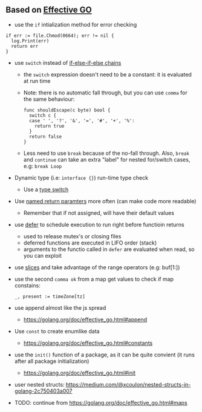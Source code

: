 ## Based on [Effective GO](https://golang.org/doc/effective_go.html)

- use the `if` intialization method for error checking

```
if err := file.Chmod(0664); err != nil {
  log.Print(err)
  return err
}
```

- use `switch` instead of [if-else-if-else chains](https://golang.org/doc/effective_go.html#switch)

  - the `switch` expression doesn't need to be a constant: it is evaluated at run time

  - Note: there is no automatic fall through, but you can use `comma` for the same behaviour:

    ```
    func shouldEscape(c byte) bool {
      switch c {
      case ' ', '?', '&', '=', '#', '+', '%':
        return true
      }
      return false
    }
    ```

  - Less need to use `break` because of the no-fall through. Also, `break` and `continue` can take an extra "label" for nested for/switch cases, e.g: `break Loop`

- Dynamic type (i.e: `interface {}`) run-time type check

  - Use a [type switch](https://golang.org/doc/effective_go.html#type_switch)

- Use [named return paramters](https://golang.org/doc/effective_go.html#named-results) more often (can make code more readable)

  - Remember that if not assigned, will have their default values

- use [defer](https://golang.org/doc/effective_go.html#defer) to schedule execution to run right before functioin returns

  - used to release mutex's or closing files
  - deferred functions are executed in LIFO order (stack)
  - arguments to the functio called in `defer` are evaluated when read, so you can exploit []()

- use [slices](https://golang.org/doc/effective_go.html#slices) and take advantage of the range operators (e.g: buf[1:])

- use the second `comma ok` from a map get values to check if map constains:

  ```
  _, present := timeZone[tz]
  ```

- use append almost like the js spread

  - https://golang.org/doc/effective_go.html#append

- Use `const` to create enumlike data

  - https://golang.org/doc/effective_go.html#constants

- use the `init()` function of a package, as it can be quite convient (it runs after all package initialization)

  - https://golang.org/doc/effective_go.html#init

- user nested structs: https://medium.com/@xcoulon/nested-structs-in-golang-2c750403a007
- TODO: continue from https://golang.org/doc/effective_go.html#maps
